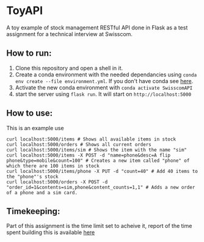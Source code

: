 # ToyAPI
A toy example of stock management RESTful API done in Flask as a test assignment for a technical interview at Swisscom.

## How to run:

 1. Clone this repository and open a shell in it.
 2. Create a conda environment with the needed dependancies using `conda env create --file environment.yml`. If you don't have conda see [here](https://docs.conda.io/en/latest/miniconda.html).
 3. Activate the new conda environment with `conda activate SwisscomAPI`
 4. start the server using `flask run`. It will start on `http://localhost:5000`

## How to use:
This is an example use
```
curl localhost:5000/items # Shows all available items in stock
curl localhost:5000/orders # Shows all current orders
curl localhost:5000/items/sim # Shows the item with the name "sim"
curl localhost:5000/items -X POST -d "name=phone&desc=A flip phone&type=mobile&count=100" # Creates a new item called "phone" of which there are 100 items in stock
curl localhost:5000/items/phone -X PUT -d "count=40" # Add 40 items to the "phone"'s stock
curl localhost:5000/orders -X POST -d "order_id=1&contents=sim,phone&content_counts=1,1" # Adds a new order of a phone and a sim card.
```

## Timekeeping:
Part of this assignment is the time limit set to acheive it, report of the time spent building this is available [here](https://app.clockify.me/shared/62b73b0ff1802b420f0c78ef)
